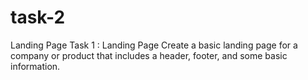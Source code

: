 # task-2
Landing Page Task 1 : Landing Page Create a basic landing page for a company or product that includes a header, footer, and some basic information.
